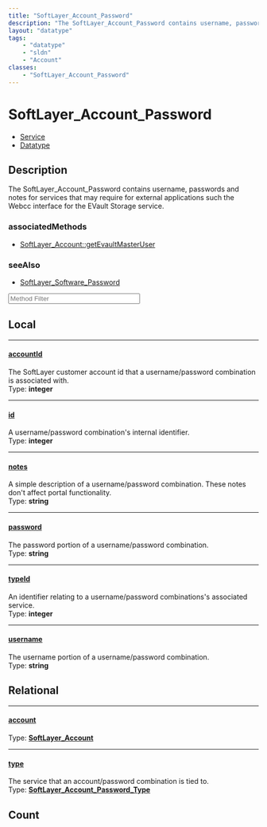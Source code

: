 ```yaml
---
title: "SoftLayer_Account_Password"
description: "The SoftLayer_Account_Password contains username, passwords and notes for services that may require for external applica... "
layout: "datatype"
tags:
    - "datatype"
    - "sldn"
    - "Account"
classes:
    - "SoftLayer_Account_Password"
---
```


# SoftLayer_Account_Password
<div id='service-datatype'>
    <ul id='sldn-reference-tabs'>
    <li id='service'> <a href='/reference/services/SoftLayer_Account_Password' >Service</a></li>    <li id='datatype'> <a href='/reference/datatypes/SoftLayer_Account_Password' >Datatype</a></li>
    </ul>
</div>

## Description 
The SoftLayer_Account_Password contains username, passwords and notes for services that may require for external applications such the Webcc interface for the EVault Storage service. 


### associatedMethods

*  [SoftLayer_Account::getEvaultMasterUser](/reference/services/SoftLayer_Account/getEvaultMasterUser )



### seeAlso

* [SoftLayer_Software_Password](/reference/datatypes/SoftLayer_Software_Password )




<!-- Service Filer BEGIN -->
<div class="view-filters">
        <div class="clearfix">
            <div class="search-input-box">
                <input placeholder="Method Filter" onkeyup="titleSearch(inputId='prop-input', divId='properties', elementClass='prop-row')" 
                    type="text" id="prop-input" value="" size="30" maxlength="128" class="form-text">
            </div>
        </div>
</div>
<!-- Service Filer END -->

<div id="properties" class="content">
<div id="localProperties" class="prop-content" >

## Local
-----
[accountId]: #accountid
#### [accountId]
The SoftLayer customer account id that a username/password combination is associated with.  
<span class="type-label">Type: </span>**integer**

-----
[id]: #id
#### [id]
A username/password combination's internal identifier.  
<span class="type-label">Type: </span>**integer**

-----
[notes]: #notes
#### [notes]
A simple description of a username/password combination. These notes don't affect portal functionality.  
<span class="type-label">Type: </span>**string**

-----
[password]: #password
#### [password]
The password portion of a username/password combination.  
<span class="type-label">Type: </span>**string**

-----
[typeId]: #typeid
#### [typeId]
An identifier relating to a username/password combinations's associated service.  
<span class="type-label">Type: </span>**integer**

-----
[username]: #username
#### [username]
The username portion of a username/password combination.  
<span class="type-label">Type: </span>**string**

</div>
<!-- LOCAL PROPERTY END -->

<div id="relationalProperties"  class="prop-content" >

## Relational
-----
[account]: #account
#### [account]
  
<span class="type-label">Type: </span>**<a href='/reference/datatypes/SoftLayer_Account'>SoftLayer_Account </a>**

-----
[type]: #type
#### [type]
The service that an account/password combination is tied to.  
<span class="type-label">Type: </span>**<a href='/reference/datatypes/SoftLayer_Account_Password_Type'>SoftLayer_Account_Password_Type </a>**


## Count
</div>


